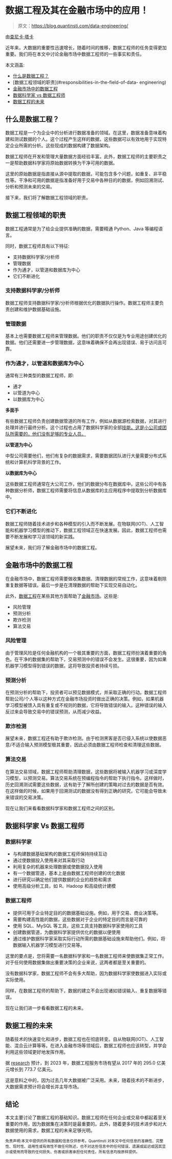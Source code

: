 # 数据工程及其在金融市场中的应用！

> 原文：<https://blog.quantinsti.com/data-engineering/>

由[查尼卡·塔卡](https://www.linkedin.com/in/chainika-bahl-thakar-b32971155/)

近年来，大数据的重要性迅速增长，随着时间的推移，数据工程师的任务变得更加重要。我们将在本文中讨论金融市场中数据工程师的一些事实和责任。

本文涵盖:

*   [什么是数据工程？](#what-is-data-engineering)
*   [数据工程领域的职责](#responsibilities-in-the-field-of-data- engineering)
*   [金融市场中的数据工程](#data-engineering-in-the-financial-markets)
*   [数据科学家 vs 数据工程师](#data-scientists-vs-data-engineers)
*   [数据工程的未来](#future-of-data-engineering)

## 什么是数据工程？

数据工程是一个为企业中的分析进行数据准备的领域。在这里，数据准备意味着构建和测试数据的个人。这个过程产生这样的数据，这些数据可以有效地用于实现特定企业所需的分析。这些现成的数据构建了数据架构。

数据工程师在开发和管理大量数据方面经验丰富。此外，数据工程师的主要职责之一是帮助数据科学家将原始数据转换为干净可用的数据。

这里的原始数据是指直接从源中提取的数据，可能包含多个问题，如重复、非平稳性等。干净和可用的数据是指准备好用于交易中各种目的的数据，例如回溯测试、分析和预测未来的交易。

接下来，我们将了解数据工程领域的职责。

## 数据工程领域的职责

数据工程通常是为了给企业提供准确的数据，需要精通 Python、Java 等编程语言。

同时，数据工程师具有以下特征:

*   支持数据科学家/分析师
*   管理数据
*   作为通才，以管道和数据库为中心
*   它们不断进化

### 支持数据科学家/分析师

数据工程师支持数据科学家/分析师根据优化的数据执行操作。数据工程师主要负责创建和维护数据基础设施。

### 管理数据

基本上也需要数据工程师来管理数据。他们的职责不仅仅是为专业用途创建优化的数据。他们还需要进一步管理数据，这意味着确保不会再出现错误、易于访问且可靠。

### 作为通才，以管道和数据库为中心

通常有三种类型的数据工程师，即:

*   通才
*   以管道为中心
*   以数据库为中心

**多面手**

有些数据工程师负责创建数据管道的所有工作，例如从数据源检索数据，对其进行处理并进行最终分析。这个过程也占用了数据科学家的全部[技能。这是小公司或团队所需要的，他们没有足够的专业人员。](https://quantra.quantinsti.com/course/introduction-to-data-science)

**以管道为中心**

中型公司需要他们，他们有复杂的数据需求，需要数据团队进行大量需要分布式系统和计算机科学背景的工作。

**以数据库为中心**

这些数据工程师通常在大公司工作，他们的数据分布在数据库中。这些公司中有各种数据分析师，数据工程师需要将信息从数据库的主应用程序中提取到分析数据库中。

### 它们不断进化

数据工程师随着技术进步和各种模型的引入而不断发展。在物联网(IOT)、人工智能和机器学习模型的推动下，数据工程领域正在快速发展。因此，数据工程师也需要不断发展和学习该领域的新实践。

展望未来，我们将了解金融市场中的数据工程。

## 金融市场中的数据工程

在金融市场中，数据工程师需要做收集数据、清理数据的常规工作，这意味着剔除重复数据等错误。最后一步是在清理数据的帮助下实现交易自动化。

此外，[数据工程](https://quantra.quantinsti.com/course/data-and-feature-engineering-for-trading)在某些其他方面帮助了[金融市场](https://quantra.quantinsti.com/course/financial-time-series-analysis-trading)。这些是:

*   风险管理
*   预测分析
*   欺诈检测
*   算法交易

### 风险管理

由于管理风险是任何金融机构的一个极其重要的方面，数据工程师扮演着重要的角色。在干净的数据集的帮助下，交易预测中的错误不会发生。这很重要，因为如果机器学习模型得到错误的数据，这将导致投资者持续亏损。

### 预测分析

在预测分析的帮助下，投资者可以预见数据模式，并采取正确的行动。数据工程师帮助公司/个人等以这种方式在金融市场投资时做出正确的决策。例如，如果机器学习模型被馈入具有重复或不规则的数据，它将导致错误的输入。这种错误的输入反过来会导致交易中的错误预测，从而减少收益。

### 欺诈检测

展望未来，数据工程还有助于欺诈检测。由于检测黑客是否已侵入系统以使数据恶意/不适合输入预测模型极其重要，因此必须由数据工程师检查和清理这些数据。

### 算法交易

在算法交易领域，数据工程师帮助清理数据，这些数据将被输入机器学习或深度学习模型，以预测交易。算法交易系统在预编程指令的帮助下执行指令。这样做时，历史回溯测试需要这些数据，这有助于了解所创建的策略对过去的数据是否有效。在这样做的时候，如果用于回溯测试的数据没有得到正确的研究，它可能会导致未来错误的交易决策。

现在让我们来看看数据科学家和数据工程师之间的区别。

## 数据科学家 Vs 数据工程师

### 数据科学家

*   与构建数据基础架构的数据工程师保持持续互动
*   通过使数据投入使用来对其采取行动
*   利用复杂的机器来处理数据或使数据投入使用
*   有一个数据管道，基本上是由数据工程师创建的优化数据
*   进行研究以确定他们提供数据的企业的趋势和需求
*   使用高级分析工具，如 R、Hadoop 和高级统计建模

### 数据工程师

*   提供可用于企业特定目的的数据基础设施。例如，用于交易、商业决策等。
*   需要构建高性能的数据，这些数据对于企业的特定目的而言是可靠的
*   使用 SQL、MySQL 等工具，这些工具支持数据科学家使用的工具
*   创建数据管道，为数据科学家提供优化的数据以便使用
*   通过维护数据科学家采取实际行动所需的数据基础设施来帮助他们。例如，将数据输入机器学习模型进行交易等。

这里的要点是，您将需要一名数据科学家和一名数据工程师来使数据集正常工作。对于任何使用数据集做出重要决策的企业来说，这两者都是至关重要的。

没有数据科学家，数据工程师不会有多大帮助，因为数据科学家使数据进入实际或实际使用。

同样，在数据工程师的帮助下，数据的建立不会出现诸如错误输入、重复数据等错误。

现在让我们进一步看看数据工程的未来。

## 数据工程的未来

随着技术的快速变化和进步，数据工程也在彻底转变。自从物联网(IOT)、人工智能、混合云计算等等。在进入金融市场等领域后，数据工程师也应该转型，并学会利用这些领域更好地发挥作用。

据 [research](https://www.marketsandmarkets.com/Market-Reports/big-data-engineering-services-market-165583166.html) 预计，到 2023 年，数据工程服务市场有望从 2017 年的 295.0 亿美元增长到 773.7 亿美元。

这是意料之中的，因为过去几年大数据被广泛采用。未来，随着技术的不断进步，大数据需求预计将会增长并主导市场。

## 结论

本文主要讨论了数据工程的基础知识。数据工程师在任何企业或交易中都起着至关重要的作用，因为数据集在决策时是最重要的。此外，随着更多的技术进步和对大数据使用的需求，数据工程的未来足够光明。

<small>免责声明:本文中提供的所有数据和信息仅供参考。QuantInsti 对本文中任何信息的准确性、完整性、现时性、适用性或有效性不做任何陈述，也不对这些信息中的任何错误、遗漏或延迟或因其显示或使用而导致的任何损失、伤害或损害承担任何责任。所有信息均按原样提供。</small>